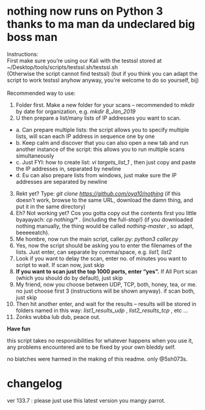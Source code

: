 # nothing now runs on Python 3 thanks to ma man da undeclared big boss man
Instructions:\
First make sure you’re using our Kali with the testssl stored at ~/Desktop/tools/scripts/testssl.sh/testssl.sh\
(Otherwise the script cannot find testssl) (but if you think you can adapt the script to work testssl anyhow anyway, you're welcome to do so yourself, bij)\
\
Recommended way to use:
1. Folder first. Make a new folder for your scans – recommended to mkdir by date for organization, e.g. *mkdir 8_Jan_2019*
2. U then prepare a list/many lists of IP addresses you want to scan.
  * a. Can prepare multiple lists: the script allows you to specify multiple lists, will scan each IP address in sequence one by one
  * b.	Keep calm and discover that you can also open a new tab and run another instance of the script: this allows you to run multiple scans simultaneously
  * c.	Just FYI: how to create list: *vi targets_list_1* , then just copy and paste the IP addresses in, separated by newline
  * d.	Eu can also prepare lists from windows, just make sure the IP addresses are separated by newline
3. Rekt yet? Type: _git clone https://github.com/oya10/nothing_ (if this doesn't work, browse to the same URL, download the damn thing, and put it in the same directory)
4. Eh? Not working yet? Cos you gotta copy out the contents first you little byayayach: _cp nothing/* ._ (including the full-stop!) (if you downloaded nothing manually, the thing would be called _nothing-master_ , so adapt, beeeeeatch).
5. Me hombre, now run the main script, caller.py: _python3 caller.py_
6. Yes, now the script should be asking you to enter the filenames of the lists. Just enter, can separate by comma/space, e.g. *list1, list2*
7. Look if you want to delay the scan, enter no. of minutes you want to script to wait. If scan now, just skip
8. **If you want to scan just the top 1000 ports, enter “yes”.** If All Port scan (which you should do by default), just skip
9. My friend, now you choose between UDP, TCP, both, honey, tea, or me. no just choose first 3 (instructions will be shown anyway). if scan both, just skip
10. Then hit another enter, and wait for the results – results will be stored in folders named in this way: _list1_results_udp_ , _list2_results_tcp_ , etc …
11. Zonks wubba lub dub, peace out.

**Have fun**

this script takes no responsibilities for whatever happens when you use it, any problems encountered are to be fixed by your own bleddy self.

no biatches were harmed in the making of this readme. only @5sh073s.

# changelog
ver 133.7 : please just use this latest version you mangy parrot.
